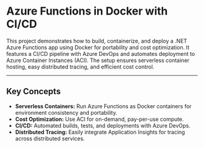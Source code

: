 # Azure Functions in Docker with CI/CD

This project demonstrates how to build, containerize, and deploy a .NET Azure Functions app using Docker for portability and cost optimization. It features a CI/CD pipeline with Azure DevOps and automates deployment to Azure Container Instances (ACI). The setup ensures serverless container hosting, easy distributed tracing, and efficient cost control.

---

## Key Concepts

- **Serverless Containers:** Run Azure Functions as Docker containers for environment consistency and portability.
- **Cost Optimization:** Use ACI for on-demand, pay-per-use compute.
- **CI/CD:** Automated builds, tests, and deployments with Azure DevOps.
- **Distributed Tracing:** Easily integrate Application Insights for tracing across distributed services.
